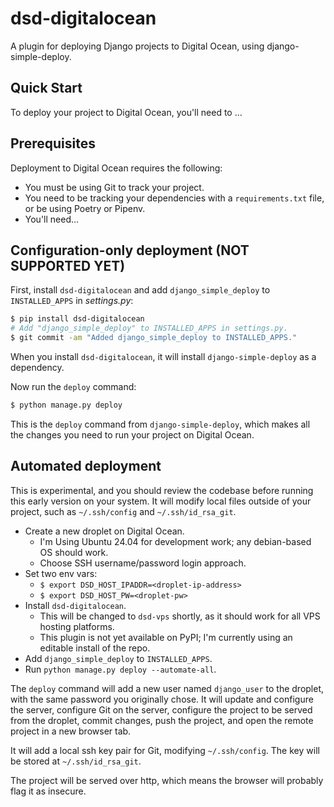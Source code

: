 # dsd-digitalocean

A plugin for deploying Django projects to Digital Ocean, using django-simple-deploy.

Quick Start
---

To deploy your project to Digital Ocean, you'll need to ...

## Prerequisites

Deployment to Digital Ocean requires the following:

- You must be using Git to track your project.
- You need to be tracking your dependencies with a `requirements.txt` file, or be using Poetry or Pipenv.
- You'll need...

## Configuration-only deployment (NOT SUPPORTED YET)

First, install `dsd-digitalocean` and add `django_simple_deploy` to `INSTALLED_APPS` in *settings.py*:

```sh
$ pip install dsd-digitalocean
# Add "django_simple_deploy" to INSTALLED_APPS in settings.py.
$ git commit -am "Added django_simple_deploy to INSTALLED_APPS."
```

When you install `dsd-digitalocean`, it will install `django-simple-deploy` as a dependency.

Now run the `deploy` command:

```sh
$ python manage.py deploy
```

This is the `deploy` command from `django-simple-deploy`, which makes all the changes you need to run your project on Digital Ocean.

## Automated deployment

This is experimental, and you should review the codebase before running this early version on your system. It will modify local files outside of your project, such as `~/.ssh/config` and `~/.ssh/id_rsa_git`.

- Create a new droplet on Digital Ocean.
    - I'm Using Ubuntu 24.04 for development work; any debian-based OS should work.
    - Choose SSH username/password login approach.
- Set two env vars:
    - `$ export DSD_HOST_IPADDR=<droplet-ip-address>`
    - `$ export DSD_HOST_PW=<droplet-pw>`
- Install `dsd-digitalocean`.
    - This will be changed to `dsd-vps` shortly, as it should work for all VPS hosting platforms.
    - This plugin is not yet available on PyPI; I'm currently using an editable install of the repo.
- Add `django_simple_deploy` to `INSTALLED_APPS`.
- Run `python manage.py deploy --automate-all`.

The `deploy` command will add a new user named `django_user` to the droplet, with the same password you originally chose. It will update and configure the server, configure Git on the server, configure the project to be served from the droplet, commit changes, push the project, and open the remote project in a new browser tab.

It will add a local ssh key pair for Git, modifying `~/.ssh/config`. The key will be stored at `~/.ssh/id_rsa_git`.

The project will be served over http, which means the browser will probably flag it as insecure.

